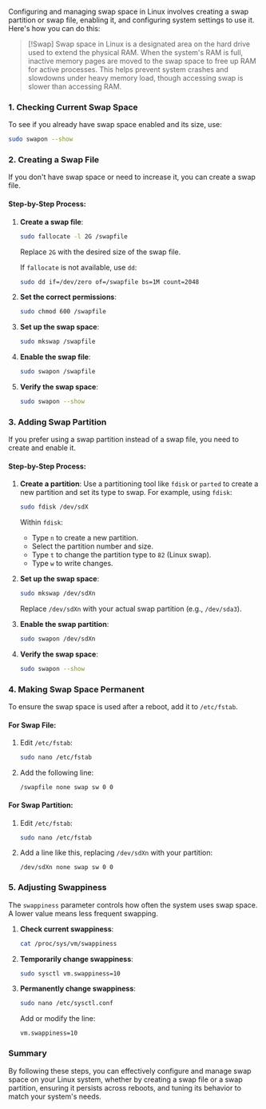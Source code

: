 Configuring and managing swap space in Linux involves creating a swap partition or swap file, enabling it, and configuring system settings to use it. Here's how you can do this:

>[!Swap]
>Swap space in Linux is a designated area on the hard drive used to extend the physical RAM. When the system's RAM is full, inactive memory pages are moved to the swap space to free up RAM for active processes. This helps prevent system crashes and slowdowns under heavy memory load, though accessing swap is slower than accessing RAM.


### 1. Checking Current Swap Space

To see if you already have swap space enabled and its size, use:

```bash
sudo swapon --show
```

### 2. Creating a Swap File

If you don't have swap space or need to increase it, you can create a swap file.

#### Step-by-Step Process:

1. **Create a swap file**:
   ```bash
   sudo fallocate -l 2G /swapfile
   ```
   Replace `2G` with the desired size of the swap file.

   If `fallocate` is not available, use `dd`:
   ```bash
   sudo dd if=/dev/zero of=/swapfile bs=1M count=2048
   ```

2. **Set the correct permissions**:
   ```bash
   sudo chmod 600 /swapfile
   ```

3. **Set up the swap space**:
   ```bash
   sudo mkswap /swapfile
   ```

4. **Enable the swap file**:
   ```bash
   sudo swapon /swapfile
   ```

5. **Verify the swap space**:
   ```bash
   sudo swapon --show
   ```

### 3. Adding Swap Partition

If you prefer using a swap partition instead of a swap file, you need to create and enable it.

#### Step-by-Step Process:

1. **Create a partition**: Use a partitioning tool like `fdisk` or `parted` to create a new partition and set its type to swap. For example, using `fdisk`:

   ```bash
   sudo fdisk /dev/sdX
   ```

   Within `fdisk`:
   - Type `n` to create a new partition.
   - Select the partition number and size.
   - Type `t` to change the partition type to `82` (Linux swap).
   - Type `w` to write changes.

2. **Set up the swap space**:
   ```bash
   sudo mkswap /dev/sdXn
   ```
   Replace `/dev/sdXn` with your actual swap partition (e.g., `/dev/sda3`).

3. **Enable the swap partition**:
   ```bash
   sudo swapon /dev/sdXn
   ```

4. **Verify the swap space**:
   ```bash
   sudo swapon --show
   ```

### 4. Making Swap Space Permanent

To ensure the swap space is used after a reboot, add it to `/etc/fstab`.

#### For Swap File:

1. Edit `/etc/fstab`:
   ```bash
   sudo nano /etc/fstab
   ```

2. Add the following line:
   ```plaintext
   /swapfile none swap sw 0 0
   ```

#### For Swap Partition:

1. Edit `/etc/fstab`:
   ```bash
   sudo nano /etc/fstab
   ```

2. Add a line like this, replacing `/dev/sdXn` with your partition:
   ```plaintext
   /dev/sdXn none swap sw 0 0
   ```

### 5. Adjusting Swappiness

The `swappiness` parameter controls how often the system uses swap space. A lower value means less frequent swapping.

1. **Check current swappiness**:
   ```bash
   cat /proc/sys/vm/swappiness
   ```

2. **Temporarily change swappiness**:
   ```bash
   sudo sysctl vm.swappiness=10
   ```

3. **Permanently change swappiness**:
   ```bash
   sudo nano /etc/sysctl.conf
   ```
   Add or modify the line:
   ```plaintext
   vm.swappiness=10
   ```

### Summary

By following these steps, you can effectively configure and manage swap space on your Linux system, whether by creating a swap file or a swap partition, ensuring it persists across reboots, and tuning its behavior to match your system's needs.